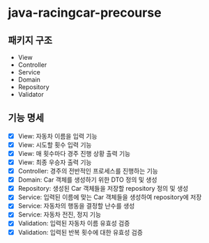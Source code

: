 # java-racingcar-precourse
## 패키지 구조
- View
- Controller
- Service
- Domain
- Repository
- Validator

## 기능 명세
- [X] View: 자동차 이름을 입력 기능
- [X] View: 시도할 횟수 입력 기능
- [X] View: 매 횟수마다 경주 진행 상황 출력 기능
- [X] View: 최종 우승자 출력 기능
- [X] Controller: 경주의 전반적인 프로세스를 진행하는 기능
- [X] Domain: Car 객체를 생성하기 위한 DTO 정의 및 생성
- [X] Repository: 생성된 Car 객체들을 저장할 repository 정의 및 생성
- [X] Service: 입력된 이름에 맞는 Car 객체들을 생성하여 repository에 저장
- [X] Service: 자동차의 행동을 결정할 난수를 생성
- [X] Service: 자동차 전진, 정지 기능
- [X] Validation: 입력된 자동차 이름 유효성 검증
- [x] Validation: 입력된 반복 횟수에 대한 유효성 검증
